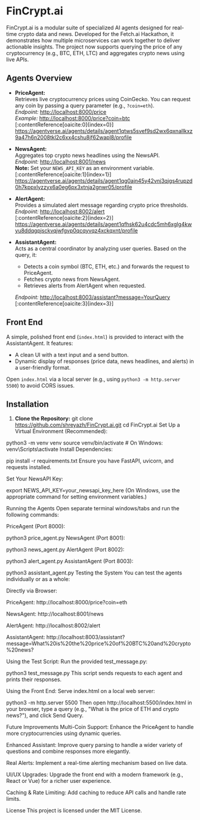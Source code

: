 # FinCrypt.ai

FinCrypt.ai is a modular suite of specialized AI agents designed for real-time crypto data and news. Developed for the Fetch.ai Hackathon, it demonstrates how multiple microservices can work together to deliver actionable insights. The project now supports querying the price of any cryptocurrency (e.g., BTC, ETH, LTC) and aggregates crypto news using live APIs.

## Agents Overview
  
- **PriceAgent:**  
  Retrieves live cryptocurrency prices using CoinGecko. You can request any coin by passing a query parameter (e.g., `?coin=eth`).  
  _Endpoint:_ [http://localhost:8000/price](http://localhost:8000/price)  
  _Example:_ [http://localhost:8000/price?coin=btc](http://localhost:8000/price?coin=btc)  
  [&#8203;:contentReference[oaicite:0]{index=0}]
  https://agentverse.ai/agents/details/agent1qtws5svef9sd2wx6qxnallkxz9a47h6n2008tkl2c6xx4cshu8jf62wapl8/profile

- **NewsAgent:**  
  Aggregates top crypto news headlines using the NewsAPI.  
  _Endpoint:_ [http://localhost:8001/news](http://localhost:8001/news)  
  **Note:** Set your `NEWS_API_KEY` as an environment variable.  
  [&#8203;:contentReference[oaicite:1]{index=1}]
  https://agentverse.ai/agents/details/agent1qg0ajn45y42vnj3qjgs4rupzd0h7kppxlyzzyx6a0eg6px3xtnja2gnwr05/profile

- **AlertAgent:**  
  Provides a simulated alert message regarding crypto price thresholds.  
  _Endpoint:_ [http://localhost:8002/alert](http://localhost:8002/alert)  
  [&#8203;:contentReference[oaicite:2]{index=2}]
  https://agentverse.ai/agents/details/agent1qfhsk62u4cdc5mh6xglg4kwyu8ddqgpjsckvqjwfgvp0qcqyvqz4xckqxnt/profile

- **AssistantAgent:**  
  Acts as a central coordinator by analyzing user queries. Based on the query, it:
  - Detects a coin symbol (BTC, ETH, etc.) and forwards the request to PriceAgent.
  - Fetches crypto news from NewsAgent.
  - Retrieves alerts from AlertAgent when requested.
  
  _Endpoint:_ [http://localhost:8003/assistant?message=YourQuery](http://localhost:8003/assistant?message=YourQuery)  
  [&#8203;:contentReference[oaicite:3]{index=3}]

## Front End

A simple, polished front end (`index.html`) is provided to interact with the AssistantAgent. It features:
- A clean UI with a text input and a send button.
- Dynamic display of responses (price data, news headlines, and alerts) in a user-friendly format.

Open `index.html` via a local server (e.g., using `python3 -m http.server 5500`) to avoid CORS issues.

## Installation

1. **Clone the Repository:**
   git clone https://github.com/shreyazh/FinCrypt.ai.git
   cd FinCrypt.ai
Set Up a Virtual Environment (Recommended):

python3 -m venv venv
source venv/bin/activate   # On Windows: venv\Scripts\activate
Install Dependencies:

pip install -r requirements.txt
Ensure you have FastAPI, uvicorn, and requests installed.

Set Your NewsAPI Key:

export NEWS_API_KEY=your_newsapi_key_here
(On Windows, use the appropriate command for setting environment variables.)

Running the Agents
Open separate terminal windows/tabs and run the following commands:

PriceAgent (Port 8000):

python3 price_agent.py
NewsAgent (Port 8001):

python3 news_agent.py
AlertAgent (Port 8002):

python3 alert_agent.py
AssistantAgent (Port 8003):

python3 assistant_agent.py
Testing the System
You can test the agents individually or as a whole:

Directly via Browser:

PriceAgent: http://localhost:8000/price?coin=eth

NewsAgent: http://localhost:8001/news

AlertAgent: http://localhost:8002/alert

AssistantAgent: http://localhost:8003/assistant?message=What%20is%20the%20price%20of%20BTC%20and%20crypto%20news?

Using the Test Script: Run the provided test_message.py:

python3 test_message.py
This script sends requests to each agent and prints their responses.

Using the Front End: Serve index.html on a local web server:

python3 -m http.server 5500
Then open http://localhost:5500/index.html in your browser, type a query (e.g., "What is the price of ETH and crypto news?"), and click Send Query.

Future Improvements
Multi-Coin Support:
Enhance the PriceAgent to handle more cryptocurrencies using dynamic queries.

Enhanced Assistant:
Improve query parsing to handle a wider variety of questions and combine responses more elegantly.

Real Alerts:
Implement a real-time alerting mechanism based on live data.

UI/UX Upgrades:
Upgrade the front end with a modern framework (e.g., React or Vue) for a richer user experience.

Caching & Rate Limiting:
Add caching to reduce API calls and handle rate limits.

License
This project is licensed under the MIT License.
